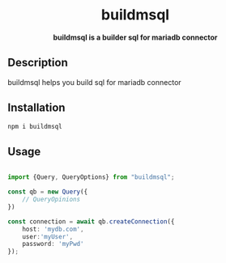 <h1 align="center"> buildmsql </h1>
<p align="center">
  <b>buildmsql is a builder sql for mariadb connector</b>
</p>

## Description
buildmsql helps you build sql for mariadb connector

## Installation

```bash
npm i buildmsql
```

## Usage

```typescript

import {Query, QueryOptions} from "buildmsql";

const qb = new Query({
    // QueryOpinions
})

const connection = await qb.createConnection({
    host: 'mydb.com',
    user:'myUser',
    password: 'myPwd'
});

```